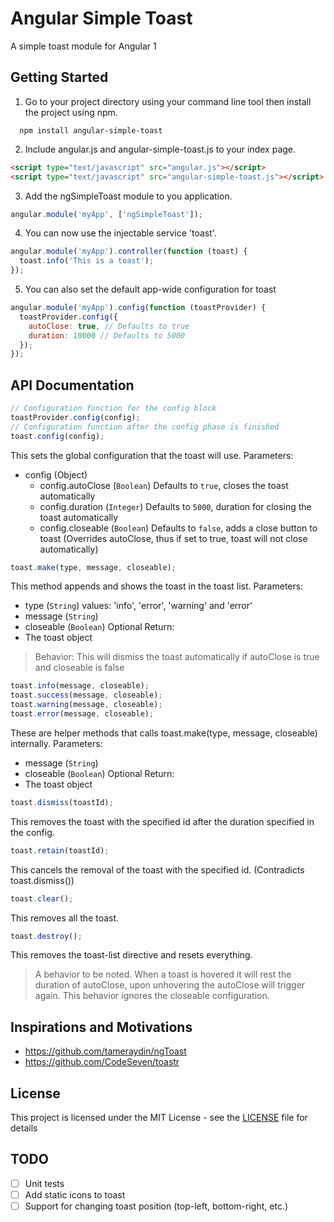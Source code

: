 # Angular Simple Toast
A simple toast module for Angular 1

## Getting Started
1. Go to your project directory using your command line tool then install the project using npm.

```shell
  npm install angular-simple-toast
```
2. Include angular.js and angular-simple-toast.js to your index page.

```html
<script type="text/javascript" src="angular.js"></script>
<script type="text/javascript" src="angular-simple-toast.js"></script>
```
3. Add the ngSimpleToast module to you application.

```javascript
angular.module('myApp', ['ngSimpleToast']);
```
4. You can now use the injectable service 'toast'.

```javascript
angular.module('myApp').controller(function (toast) {
  toast.info('This is a toast');
});
```
5. You can also set the default app-wide configuration for toast

```javascript
angular.module('myApp').config(function (toastProvider) {
  toastProvider.config({
    autoClose: true, // Defaults to true
    duration: 10000 // Defaults to 5000
  });
});
```

## API Documentation

```javascript
// Configuration function for the config block
toastProvider.config(config);
// Configuration function after the config phase is finished
toast.config(config);
```
This sets the global configuration that the toast will use.
Parameters:
- config (Object)
  - config.autoClose (`Boolean`) Defaults to `true`, closes the toast automatically
  - config.duration (`Integer`) Defaults to `5000`, duration for closing the toast automatically
  - config.closeable (`Boolean`) Defaults to `false`, adds a close button to toast (Overrides autoClose, thus if set to true, toast will not close automatically)

```javascript
toast.make(type, message, closeable);
```
This method appends and shows the toast in the toast list.
Parameters:
- type (`String`) values: 'info', 'error', 'warning' and 'error'
- message (`String`)
- closeable (`Boolean`) Optional
Return:
- The toast object
> Behavior: This will dismiss the toast automatically if autoClose is true and closeable is false

```javascript
toast.info(message, closeable);
toast.success(message, closeable);
toast.warning(message, closeable);
toast.error(message, closeable);
```
These are helper methods that calls toast.make(type, message, closeable) internally.
Parameters:
- message (`String`)
- closeable (`Boolean`) Optional
Return:
- The toast object

```javascript
toast.dismiss(toastId);
```
This removes the toast with the specified id after the duration specified in the config.

```javascript
toast.retain(toastId);
```
This cancels the removal of the toast with the specified id. (Contradicts toast.dismiss())

```javascript
toast.clear();
```
This removes all the toast.

```javascript
toast.destroy();
```
This removes the toast-list directive and resets everything.

> A behavior to be noted. When a toast is hovered it will rest the duration of autoClose, upon unhovering the autoClose will trigger again. This behavior ignores the closeable configuration.

## Inspirations and Motivations
- https://github.com/tameraydin/ngToast
- https://github.com/CodeSeven/toastr

## License
This project is licensed under the MIT License - see the [LICENSE](https://github.com/jmsanpascual/angular-simple-toast/blob/master/LICENSE) file for details

## TODO
- [ ] Unit tests
- [ ] Add static icons to toast
- [ ] Support for changing toast position (top-left, bottom-right, etc.)
